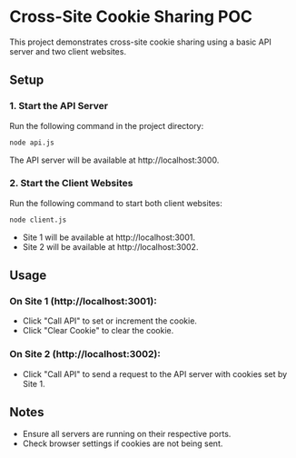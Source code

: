 # Cross-Site Cookie Sharing POC

This project demonstrates cross-site cookie sharing using a basic API server and two client websites.

## Setup

### 1. Start the API Server

Run the following command in the project directory:

```bash
node api.js
```

The API server will be available at http://localhost:3000.

### 2. Start the Client Websites

Run the following command to start both client websites:

```bash
node client.js
```

- Site 1 will be available at http://localhost:3001.
- Site 2 will be available at http://localhost:3002.

## Usage

### On Site 1 (http://localhost:3001):

- Click "Call API" to set or increment the cookie.
- Click "Clear Cookie" to clear the cookie.

### On Site 2 (http://localhost:3002):

- Click "Call API" to send a request to the API server with cookies set by Site 1.

## Notes

- Ensure all servers are running on their respective ports.
- Check browser settings if cookies are not being sent.